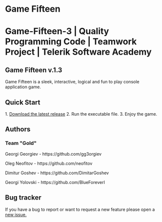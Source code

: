<h1>Game Fifteen<h1>

Game-Fifteen-3 | Quality Programming Code | Teamwork Project | Telerik Software Academy


<h2>Game Fifteen v.1.3</h2>

Game Fifteen is a sleek, interactive, logical and fun to play console application game.

<h2>Quick Start</h2>
1. <a href = "https://github.com/gg3orgiev/game-fifteen/raw/master/Game-Fifteen-3/bin/Debug/GameFifteen.exe">Download the latest release</a>
2. Run the executable file.
3. Enjoy the game.

<h2>Authors</h2>
<h3>Team "Gold"</h3>
<p>Georgi Georgiev - https://github.com/gg3orgiev</p>
<p>Oleg Neofitov - https://github.com/neofitov</p>
<p>Dimitur Goshev - https://github.com/DimitarGoshev</p>
<p>Georgi Yolovski - https://github.com/BlueForeverI</p>

<h2>Bug tracker</h2>
If you have a bug to report or want to request a new feature please open
a <a href="https://github.com/gg3orgiev/game-fifteen/issues">new issue.</a>
